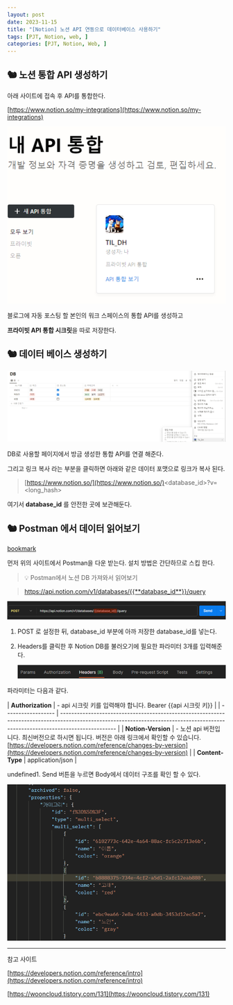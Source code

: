 ```yaml
---
layout: post
date: 2023-11-15
title: "[Notion] 노션 API 연동으로 데이터베이스 사용하기"
tags: [PJT, Notion, web, ]
categories: [PJT, Notion, Web, ]
---
```




## 🐿️ 노션 통합 API 생성하기


아래 사이트에 접속 후 API를 통합한다.


[https://www.notion.so/my-integrations](https://www.notion.so/my-integrations)


![0](/assets/img/2023-11-15-[Notion]-노션-API-연동으로-데이터베이스-사용하기.md/0.png)


블로그에 자동 포스팅 할 본인의 워크 스페이스의 통합 API를 생성하고


**프라이빗 API 통합 시크릿**을 따로 저장한다.



## 🐿️ 데이터 베이스 생성하기


![1](/assets/img/2023-11-15-[Notion]-노션-API-연동으로-데이터베이스-사용하기.md/1.png)


DB로 사용할 페이지에서 방금 생성한 통합 API를 연결 해준다.


그리고 링크 복사 라는 부분을 클릭하면 아래와 같은 데이터 포맷으로 링크가 복사 된다.


> [https://www.notion.so/](https://www.notion.so/)<database_id>?v=<long_hash>


여기서 **database_id** 를 안전한 곳에 보관해둔다.



## 🐿️ Postman 에서 데이터 읽어보기


[bookmark](https://www.postman.com/)


먼저 위의 사이트에서 Postman을 다운 받는다. 설치 방법은 간단하므로 스킵 한다.


> 💡 Postman에서 노션 DB 가져와서 읽어보기


> https://api.notion.com/v1/databases/{{**database_id**}}/query


![2](/assets/img/2023-11-15-[Notion]-노션-API-연동으로-데이터베이스-사용하기.md/2.png)

1. POST 로 설정한 뒤, database_id 부분에 아까 저장한 database_id를 넣는다.
2. Headers를 클릭한 후 Notion DB를 불러오기에 필요한 파라미터 3개를 입력해준다.

	![3](/assets/img/2023-11-15-[Notion]-노션-API-연동으로-데이터베이스-사용하기.md/3.png)


파라미터는 다음과 같다.


| **Authorization**  | - api 시크릿 키를 입력해야 합니다.
Bearer {{api 시크릿 키}}                                                                                                                                      |
| ------------------ | -------------------------------------------------------------------------------------------------------------------------------------------------------------------------------- |
| **Notion-Version** | - 노션 api 버전입니다. 최신버전으로 하시면 됩니다.
버전은 아래 링크에서 확인할 수 있습니다.
[https://developers.notion.com/reference/changes-by-version](https://developers.notion.com/reference/changes-by-version) |
| **Content-Type**   | application/json                                                                                                                                                                 |

undefined1. Send 버튼을 누르면 Body에서 데이터 구조를 확인 할 수 있다.

![4](/assets/img/2023-11-15-[Notion]-노션-API-연동으로-데이터베이스-사용하기.md/4.png)


---


참고 사이트


[https://developers.notion.com/reference/intro](https://developers.notion.com/reference/intro)


[https://wooncloud.tistory.com/131](https://wooncloud.tistory.com/131)

